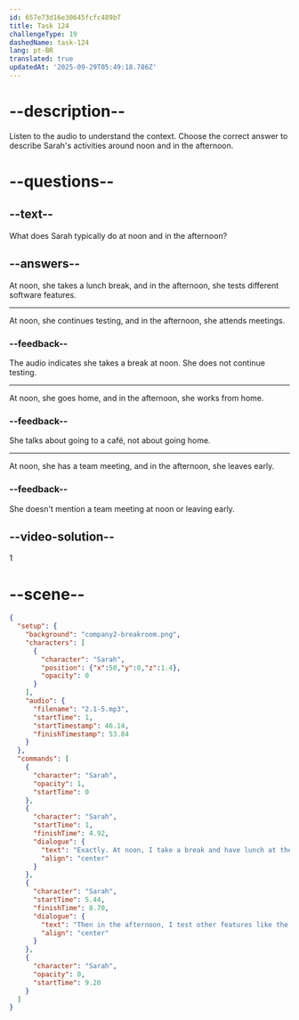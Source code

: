 ```yaml
---
id: 657e73d16e30645fcfc489b7
title: Task 124
challengeType: 19
dashedName: task-124
lang: pt-BR
translated: true
updatedAt: '2025-09-29T05:49:18.786Z'
---
```


<!-- Sarah: At noon, I take a break and have lunch at the café down the street. Then, in the afternoon, I test other features, like the payment system. -->

# --description--

Listen to the audio to understand the context. Choose the correct answer to describe Sarah's activities around noon and in the afternoon.

# --questions--

## --text--

What does Sarah typically do at noon and in the afternoon?

## --answers--

At noon, she takes a lunch break, and in the afternoon, she tests different software features.

---

At noon, she continues testing, and in the afternoon, she attends meetings.

### --feedback--

The audio indicates she takes a break at noon. She does not continue testing.

---

At noon, she goes home, and in the afternoon, she works from home.

### --feedback--

She talks about going to a café, not about going home.

---

At noon, she has a team meeting, and in the afternoon, she leaves early.

### --feedback--

She doesn't mention a team meeting at noon or leaving early.

## --video-solution--

1

# --scene--

```json
{
  "setup": {
    "background": "company2-breakroom.png",
    "characters": [
      {
        "character": "Sarah",
        "position": {"x":50,"y":0,"z":1.4},
        "opacity": 0
      }
    ],
    "audio": {
      "filename": "2.1-5.mp3",
      "startTime": 1,
      "startTimestamp": 46.14,
      "finishTimestamp": 53.84
    }
  },
  "commands": [
    {
      "character": "Sarah",
      "opacity": 1,
      "startTime": 0
    },
    {
      "character": "Sarah",
      "startTime": 1,
      "finishTime": 4.92,
      "dialogue": {
        "text": "Exactly. At noon, I take a break and have lunch at the cafe down the street.",
        "align": "center"
      }
    },
    {
      "character": "Sarah",
      "startTime": 5.44,
      "finishTime": 8.70,
      "dialogue": {
        "text": "Then in the afternoon, I test other features like the payment system.",
        "align": "center"
      }
    },
    {
      "character": "Sarah",
      "opacity": 0,
      "startTime": 9.20
    }
  ]
}
```
